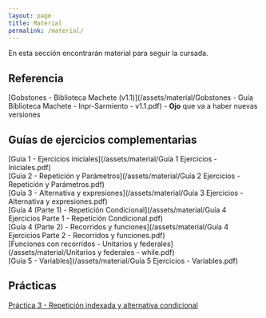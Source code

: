 ```yaml
---
layout: page
title: Material
permalink: /material/
---
```


En esta sección encontrarán material para seguir la cursada.

## Referencia
[Gobstones - Biblioteca Machete (v1.1)](/assets/material/Gobstones - Guía Biblioteca Machete - Inpr-Sarmiento - v1.1.pdf) - **Ojo** que va a haber nuevas versiones

## Guías de ejercicios complementarias
[Guia 1 - Ejercicios iniciales](/assets/material/Guía 1 Ejercicios - Iniciales.pdf)
<br>
[Guia 2 - Repetición y Parámetros](/assets/material/Guía 2 Ejercicios - Repetición y Parámetros.pdf)
<br>
[Guía 3 - Alternativa y expresiones](/assets/material/Guía 3 Ejercicios - Alternativa y expresiones.pdf)
<br>
[Guía 4 (Parte 1) - Repetición Condicional](/assets/material/Guía 4 Ejercicios  Parte 1 - Repetición Condicional.pdf)
<br>
[Guía 4 (Parte 2) - Recorridos y funciones](/assets/material/Guía 4 Ejercicios  Parte 2 - Recorridos y funciones.pdf)
<br>
[Funciones con recorridos - Unitarios y federales](/assets/material/Unitarios y federales - while.pdf)
<br>
[Guía 5 - Variables](/assets/material/Guía 5 Ejercicios - Variables.pdf)

## Prácticas
[Práctica 3 - Repetición indexada y alternativa condicional](/assets/material/Practica3-repeticion-indexada-y-alternativa-condicional)
